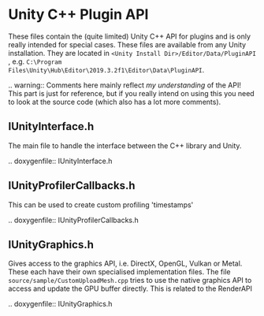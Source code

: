 # Unity C++ Plugin API

These files contain the (quite limited) Unity C++ API for plugins and is only really intended for special cases.
These files are available from any Unity installation. They are located in `<Unity Install Dir>/Editor/Data/PluginAPI`
, e.g. `C:\Program Files\Unity\Hub\Editor\2019.3.2f1\Editor\Data\PluginAPI`.

.. warning::
	Comments here mainly reflect *my understanding* of the API!
	This part is just for reference, but if you really intend on using this you need to look at the source code
	(which also	has a lot more comments).

## IUnityInterface.h

The main file to handle the interface between the C++ library and Unity.

.. doxygenfile:: IUnityInterface.h

## IUnityProfilerCallbacks.h

This can be used to create custom profiling 'timestamps'

.. doxygenfile:: IUnityProfilerCallbacks.h

## IUnityGraphics.h

Gives access to the graphics API, i.e. DirectX, OpenGL, Vulkan or Metal. These each have their own specialised implementation
files. The file `source/sample/CustomUploadMesh.cpp` tries to use the native graphics API to access and update the GPU buffer directly.
This is related to the RenderAPI

.. doxygenfile:: IUnityGraphics.h